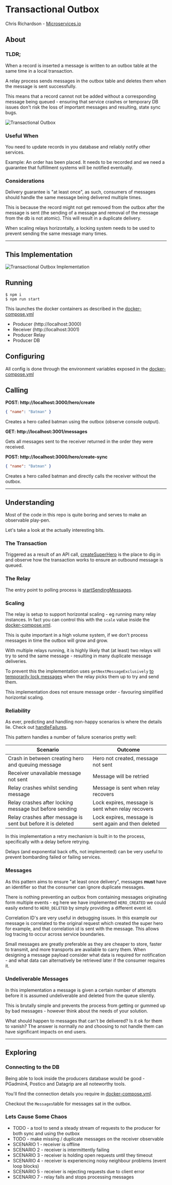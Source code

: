 # Transactional Outbox

Chris Richardson - [Microservices.io](https://microservices.io/patterns/data/transactional-outbox.html)

## About

### TLDR;
When a record is inserted a message is written to an outbox table at the same time in a local transaction.  

A relay process sends messages in the outbox table and deletes them when the message is sent successfully.

This means that a record cannot not be added without a corresponding message being queued - ensuring that service crashes or temporary DB issues don't risk the loss of important messages and resulting, state sync bugs.  

![Transactional Outbox](./docs/TransactionalOutbox.png)

### Useful When
You need to update records in you database and reliably notify other services.

Example: An order has been placed. It needs to be recorded and we need a guarantee that fulfillment systems will be notified eventually.


### Considerations
Delivery guarantee is "at least once", as such, consumers of messages should handle the same message being delivered multiple times.
 
This is because the record might not get removed from the outbox after the message is sent (the sending of a message and removal of the message from the db is not atomic). This will result in a duplicate delivery. 

When scaling relays horizontally, a locking system needs to be used to prevent sending the same message many times. 

***

## This Implementation
![Transactional Outbox Implementation](./docs/Implementation.jpg)

## Running
```shell script
$ npm i
$ npm run start
```

This launches the docker containers as described in the [docker-compose.yml](docker-compose.yml)
* Producer (http://localhost:3000)
* Receiver (http://localhost:3001)
* Producer Relay
* Producer DB 


## Configuring
All config is done through the environment variables exposed in the [docker-compose.yml](docker-compose.yml) 


## Calling

**POST: http://localhost:3000/hero/create**

```json
{ "name": "Batman" }
```
Creates a hero called batman using the outbox (observe console output).

**GET: http://localhost:3001/messages**

Gets all messages sent to the receiver returned in the order they were received.

**POST: http://localhost:3000/hero/create-sync**

```json
{ "name": "Batman" }
```
Creates a hero called batman and directly calls the receiver without the outbox.

***

## Understanding
Most of the code in this repo is quite boring and serves to make an observable play-pen. 

Let's take a look at the actually interesting bits.

### The Transaction 

Triggered as a result of an API call, [createSuperHero](src/producer/lib/superhero/create.ts) is the place to dig in and observe how the transaction works to ensure an outbound message is queued.

### The Relay 

The entry point to polling process is [startSendingMessages](src/producer/lib/messages/send.ts). 


### Scaling

The relay is setup to support horizontal scaling - eg running many relay instances. In fact you can control this with the `scale` value inside the [docker-compose.yml](docker-compose.yml). 

This is quite important in a high volume system, if we don't process messages in time the outbox will grow and grow. 

With multiple relays running, it is highly likely that (at least) two relays will try to send the same message - resulting in many duplicate message deliveries. 

To prevent this the implementation uses `getNextMessageExclusively` [to temporarily lock messages](src/producer/lib/messages/get.ts) when the relay picks them up to try and send them.

This implementation does not ensure message order - favouring simplified horizontal scaling. 

### Reliability

As ever, predicting and handling non-happy scenarios is where the details lie. Check out [handleFailures](src/producer/lib/messages/send.ts).

This pattern handles a number of failure scenarios pretty well:

| Scenario  | Outcome |
| ------------- | ------------- |
| Crash in between creating hero and queuing message  | Hero not created, message not sent  |
| Receiver unavailable message not sent  | Message will be retried  |
| Relay crashes whilst sending message  | Message is sent when relay recovers  |
| Relay crashes after locking message but before sending  | Lock expires, message is sent when relay recovers  |
| Relay crashes after message is sent but before it is deleted  | Lock expires, message is sent again and then deleted  |

In this implementation a retry mechanism is built in to the process, specifically with a delay before retrying. 

Delays (and exponential back offs, not implemented) can be very useful to prevent bombarding failed or failing services.

### Messages

As this pattern aims to ensure "at least once delivery", messages **must** have an identifier so that the consumer can ignore duplicate messages.

There is nothing preventing an outbox from containing messages originating form multiple events - eg here we have implemented `HERO_CREATED` we could easily extend to `HERO_DELETED` by simply providing a different event id.

Correlation ID's are very useful in debugging issues. In this example our message is correlated to the original request which created the super hero for example, and that correlation id is sent with the message. This allows log tracing to occur across service boundaries.

Small messages are greatly preferable as they are cheaper to store, faster to transmit, and more transports are available to carry them. When designing a message payload consider what data is required for notification - and what data can alternatively be retrieved later if the consumer requires it.

### Undeliverable Messages

In this implementation a message is given a certain number of attempts before it is assumed undeliverable and deleted from the queue silently. 

This is brutally simple and prevents the process from getting or gummed up by bad messages - however think about the needs of your solution. 

What should happen to messages that can't be delivered? Is it ok for them to vanish? The answer is normally *no* and choosing to not handle them can have significant impacts on end users.  

***

## Exploring
### Connecting to the DB
Being able to look inside the producers database would be good - PGadmin4, Postico and Datagrip are all noteworthy tools. 

You'll find the connection details you require in [docker-compose.yml](docker-compose.yml).

Checkout the `Messages`table for messages sat in the outbox.

### Lets Cause Some Chaos

* TODO - a tool to send a steady stream of requests to the producer for both sync and using the outbox
* TODO - make missing / duplicate messages on the receiver observable
* SCENARIO 1 - receiver is offline
* SCENARIO 2 - receiver is intermittently failing
* SCENARIO 3 - receiver is holding open requests until they timeout
* SCENARIO 4 - receiver is experiencing noisy neighbour problems (event loop blocks)
* SCENARIO 5 - receiver is rejecting requests due to client error
* SCENARIO 7 - relay fails and stops processing messages


